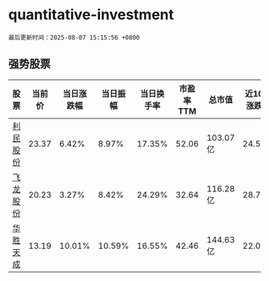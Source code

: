 # quantitative-investment

`最后更新时间：2025-08-07 15:15:56 +0800`

## 强势股票

|股票|当前价|当日涨跌幅|当日振幅|当日换手率|市盈率TTM|总市值|近10日涨跌幅|
|----|----|----|----|----|----|----|----|
|[利民股份](https://xueqiu.com/S/SZ002734)|23.37|6.42%|8.97%|17.35%|52.06|103.07亿|24.51%|
|[飞龙股份](https://xueqiu.com/S/SZ002536)|20.23|3.27%|8.42%|24.29%|32.64|116.28亿|28.77%|
|[华胜天成](https://xueqiu.com/S/SH600410)|13.19|10.01%|10.59%|16.55%|42.46|144.63亿|22.02%|
